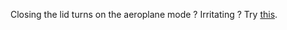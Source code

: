 Closing the lid turns on the aeroplane mode ? Irritating ?
Try [this](https://askubuntu.com/questions/1156932/ubuntu-18-04-goes-to-aeroplane-mode-when-i-close-the-lid).
